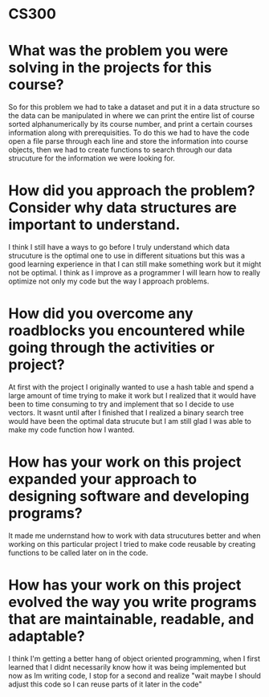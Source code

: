 # CS300

# What was the problem you were solving in the projects for this course?

So for this problem we had to take a dataset and put it in a data structure so the data can be manipulated in where we can print the entire list of course sorted alphanumerically by its course number, and print a certain courses information along with prerequisities. To do this we had to have the code open a file parse through each line and store the information into course objects, then we had to create functions to search through our data strucuture for the information we were looking for.
# How did you approach the problem? Consider why data structures are important to understand.

I think I still have a ways to go before I truly understand which data strucuture is the optimal one to use in different situations but this was a good learning experience in that I can still make something work but it might not be optimal. I think as I improve as a programmer I will learn how to really optimize not only my code but the way I approach problems.
# How did you overcome any roadblocks you encountered while going through the activities or project?

At first with the project I originally wanted to use a hash table and spend a large amount of time trying to make it work but I realized that it would have been to time consuming to try and implement that so I decide to use vectors. It wasnt until after I finished that I realized a binary search tree would have been the optimal data strucute but I am still glad I was able to make my code function how I wanted.
# How has your work on this project expanded your approach to designing software and developing programs?

It made me undernstand how to work with data strucutures better and when working on this particular project I tried to make code reusable by creating functions to be called later on in the code.
# How has your work on this project evolved the way you write programs that are maintainable, readable, and adaptable?

I think I'm getting a better hang of object oriented programming, when I first learned that I didnt necessarily know how it was being implemented but now as Im writing code, I stop for a second and realize "wait maybe I should adjust this code so I can reuse parts of it later in the code"
